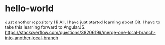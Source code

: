 # hello-world
Just another repository
Hi All,
I have just started learning about Git. I have to take this learning forward to AngularJS.
https://stackoverflow.com/questions/38206196/merge-one-local-branch-into-another-local-branch
